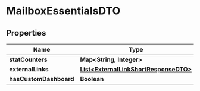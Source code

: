 # MailboxEssentialsDTO

## Properties
Name | Type | Description | Notes
------------ | ------------- | ------------- | -------------
**statCounters** | **Map&lt;String, Integer&gt;** |  |  [optional]
**externalLinks** | [**List&lt;ExternalLinkShortResponseDTO&gt;**](ExternalLinkShortResponseDTO.md) |  |  [optional]
**hasCustomDashboard** | **Boolean** |  |  [optional]
